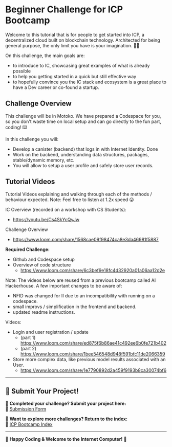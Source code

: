 # Beginner Challenge for ICP Bootcamp

Welcome to this tutorial that is for people to get started into ICP, a decentralized cloud built on blockchain technology. Architected for being general purpose, the only limit you have is your imagination. 🙂🚀

On this challenge, the main goals are:

- to introduce to IC, showcasing great examples of what is already possible
- to help you getting started in a quick but still effective way
- to hopefully convince you the IC stack and ecosystem is a great place to have a Dev career or co-found a startup.

## Challenge Overview

This challenge will be in Motoko. We have prepared a Codespace for you, so you don't waste time on local setup and can go directly to the fun part, coding! ⌨️

In this challenge you will:

- Develop a canister (backend) that logs in with Internet Identity. Done
- Work on the backend, understanding data structures, packages, stable/dynamic memory, etc.
- You will allow to setup a user profile and safely store user records.

## Tutorial Videos

Tutorial Videos explaining and walking through each of the methods / behaviour expected.
Note: Feel free to listen at 1.2x speed 😛

IC Overview (recorded on a workshop with CS Students):

- https://youtu.be/Cs4SkYcQyJw

Challenge Overview

- https://www.loom.com/share/1568cae09f98474ca8e3da46981f5887

**Required Challenge:**

- Github and Codespace setup
- Overview of code structure
  - https://www.loom.com/share/6c3bef9e18fc4d32920a01a06aa12d2e

Note:
The videos below are reused from a previous bootcamp called AI Hackerhouse.
A few important changes to be aware of:

- NFID was changed for II due to an incompatibility with running on a codespace.
- small improvs / simplification in the frontend and backend.
- updated readme instructions.

Videos:

- Login and user registration / update
  - (part 1) https://www.loom.com/share/ed875f6b86ae41c492ee6b0fe721b402
  - (part 2) https://www.loom.com/share/1bee546548d948f591bfc11de2066359
- Store more complex data, like previous model results associated with an User.
  - https://www.loom.com/share/1e7790892d2a459f9193b8ca30074bf6

---

## 📩 Submit Your Project!

🎯 **Completed your challenge? Submit your project here:**  
📢 [Submission Form](https://docs.google.com/forms/d/e/1FAIpQLSfRDeUw9sckd9vVmfb9gQKs4btvZRlHLTNBTgN57HdxEnge2w/viewform?usp=dialog)

📌 **Want to explore more challenges? Return to the index:**  
🔗 [ICP Bootcamp Index](https://github.com/pt-icp-hub/ICP-Bootcamp-Index?tab=readme-ov-file)

---

🚀 **Happy Coding & Welcome to the Internet Computer!** 🚀
